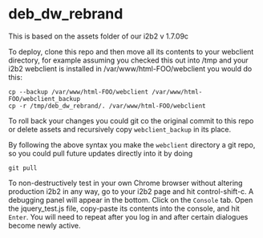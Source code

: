 # deb_dw_rebrand

This is based on the assets folder of our i2b2 v 1.7.09c

To deploy, clone this repo and then move all its contents to your webclient directory, for example assuming you checked this out into /tmp
and your i2b2 webclient is installed in /var/www/html-FOO/webclient you would do this:

    cp --backup /var/www/html-FOO/webclient /var/www/html-FOO/webclient_backup
    cp -r /tmp/deb_dw_rebrand/. /var/www/html-FOO/webclient

To roll back your changes you could git co the original commit to this repo or delete assets and recursively copy `webclient_backup` in its place. 

By following the above syntax you make the `webclient` directory a git repo, so you could pull future updates directly into it by doing 

    git pull

To non-destructively test in your own Chrome browser without altering production i2b2 in any way, go to your i2b2 page and hit control-shift-c. A debugging panel will appear in the bottom. Click on the `Console` tab. Open the jquery_test.js file, copy-paste its contents into the console, and hit `Enter`. You will need to repeat after you log in and after certain dialogues become newly active.

